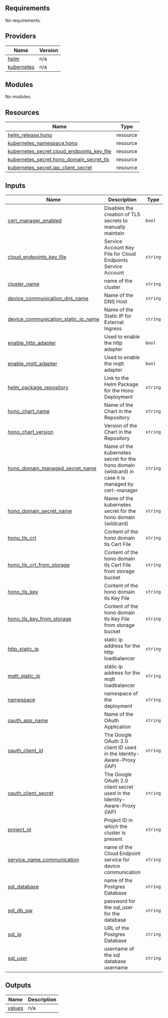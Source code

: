 ## Requirements

No requirements.

## Providers

| Name | Version |
|------|---------|
| <a name="provider_helm"></a> [helm](#provider\_helm) | n/a |
| <a name="provider_kubernetes"></a> [kubernetes](#provider\_kubernetes) | n/a |

## Modules

No modules.

## Resources

| Name | Type |
|------|------|
| [helm_release.hono](https://registry.terraform.io/providers/hashicorp/helm/latest/docs/resources/release) | resource |
| [kubernetes_namespace.hono](https://registry.terraform.io/providers/hashicorp/kubernetes/latest/docs/resources/namespace) | resource |
| [kubernetes_secret.cloud_endpoints_key_file](https://registry.terraform.io/providers/hashicorp/kubernetes/latest/docs/resources/secret) | resource |
| [kubernetes_secret.hono_domain_secret_tls](https://registry.terraform.io/providers/hashicorp/kubernetes/latest/docs/resources/secret) | resource |
| [kubernetes_secret.iap_client_secret](https://registry.terraform.io/providers/hashicorp/kubernetes/latest/docs/resources/secret) | resource |

## Inputs

| Name | Description | Type | Default | Required |
|------|-------------|------|---------|:--------:|
| <a name="input_cert_manager_enabled"></a> [cert\_manager\_enabled](#input\_cert\_manager\_enabled) | Disables the creation of TLS secrets to manually maintain | `bool` | n/a | yes |
| <a name="input_cloud_endpoints_key_file"></a> [cloud\_endpoints\_key\_file](#input\_cloud\_endpoints\_key\_file) | Service Account Key File for Cloud Endpoints Service Account | `string` | n/a | yes |
| <a name="input_cluster_name"></a> [cluster\_name](#input\_cluster\_name) | name of the cluster | `string` | n/a | yes |
| <a name="input_device_communication_dns_name"></a> [device\_communication\_dns\_name](#input\_device\_communication\_dns\_name) | Name of the DNS Host | `string` | n/a | yes |
| <a name="input_device_communication_static_ip_name"></a> [device\_communication\_static\_ip\_name](#input\_device\_communication\_static\_ip\_name) | Name of the Static IP for External Ingress | `string` | n/a | yes |
| <a name="input_enable_http_adapter"></a> [enable\_http\_adapter](#input\_enable\_http\_adapter) | Used to enable the http adapter | `bool` | n/a | yes |
| <a name="input_enable_mqtt_adapter"></a> [enable\_mqtt\_adapter](#input\_enable\_mqtt\_adapter) | Used to enable the mqtt adapter | `bool` | n/a | yes |
| <a name="input_helm_package_repository"></a> [helm\_package\_repository](#input\_helm\_package\_repository) | Link to the Helm Package for the Hono Deployment | `string` | n/a | yes |
| <a name="input_hono_chart_name"></a> [hono\_chart\_name](#input\_hono\_chart\_name) | Name of the Chart in the Repository | `string` | n/a | yes |
| <a name="input_hono_chart_version"></a> [hono\_chart\_version](#input\_hono\_chart\_version) | Version of the Chart in the Repository | `string` | n/a | yes |
| <a name="input_hono_domain_managed_secret_name"></a> [hono\_domain\_managed\_secret\_name](#input\_hono\_domain\_managed\_secret\_name) | Name of the kubernetes secret for the hono domain (wildcard) in case it is managed by cert-manager | `string` | n/a | yes |
| <a name="input_hono_domain_secret_name"></a> [hono\_domain\_secret\_name](#input\_hono\_domain\_secret\_name) | Name of the kubernetes secret for the hono domain (wildcard) | `string` | n/a | yes |
| <a name="input_hono_tls_crt"></a> [hono\_tls\_crt](#input\_hono\_tls\_crt) | Content of the hono domain tls Cert File | `string` | n/a | yes |
| <a name="input_hono_tls_crt_from_storage"></a> [hono\_tls\_crt\_from\_storage](#input\_hono\_tls\_crt\_from\_storage) | Content of the hono domain tls Cert File from storage bucket | `string` | n/a | yes |
| <a name="input_hono_tls_key"></a> [hono\_tls\_key](#input\_hono\_tls\_key) | Content of the hono domain tls Key File | `string` | n/a | yes |
| <a name="input_hono_tls_key_from_storage"></a> [hono\_tls\_key\_from\_storage](#input\_hono\_tls\_key\_from\_storage) | Content of the hono domain tls Key File from storage bucket | `string` | n/a | yes |
| <a name="input_http_static_ip"></a> [http\_static\_ip](#input\_http\_static\_ip) | static ip address for the http loadbalancer | `string` | n/a | yes |
| <a name="input_mqtt_static_ip"></a> [mqtt\_static\_ip](#input\_mqtt\_static\_ip) | static ip address for the mqtt loadbalancer | `string` | n/a | yes |
| <a name="input_namespace"></a> [namespace](#input\_namespace) | namespace of the deployment | `string` | n/a | yes |
| <a name="input_oauth_app_name"></a> [oauth\_app\_name](#input\_oauth\_app\_name) | Name of the OAuth Application | `string` | n/a | yes |
| <a name="input_oauth_client_id"></a> [oauth\_client\_id](#input\_oauth\_client\_id) | The Google OAuth 2.0 client ID used in the Identity-Aware-Proxy (IAP) | `string` | n/a | yes |
| <a name="input_oauth_client_secret"></a> [oauth\_client\_secret](#input\_oauth\_client\_secret) | The Google OAuth 2.0 client secret used in the Identity-Aware-Proxy (IAP) | `string` | n/a | yes |
| <a name="input_project_id"></a> [project\_id](#input\_project\_id) | Project ID in which the cluster is present | `string` | n/a | yes |
| <a name="input_service_name_communication"></a> [service\_name\_communication](#input\_service\_name\_communication) | name of the Cloud Endpoint service for device communication | `string` | n/a | yes |
| <a name="input_sql_database"></a> [sql\_database](#input\_sql\_database) | name of the Postgres Database | `string` | n/a | yes |
| <a name="input_sql_db_pw"></a> [sql\_db\_pw](#input\_sql\_db\_pw) | password for the sql\_user for the database | `string` | n/a | yes |
| <a name="input_sql_ip"></a> [sql\_ip](#input\_sql\_ip) | URL of the Postgres Database | `string` | n/a | yes |
| <a name="input_sql_user"></a> [sql\_user](#input\_sql\_user) | username of the sql database username | `string` | n/a | yes |

## Outputs

| Name | Description |
|------|-------------|
| <a name="output_values"></a> [values](#output\_values) | n/a |
